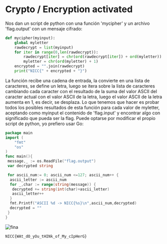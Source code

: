 # Crypto / Encryption activated

Nos dan un script de python con una función 'mycipher' y un archivo 'flag.output' con un mensaje cifrado:
``` python 
def mycipher(myinput):
    global myletter
    rawdecrypt = list(myinput)
    for iter in range(0,len(rawdecrypt)):
        rawdecrypt[iter] = chr(ord(rawdecrypt[iter]) + ord(myletter))
        myletter = chr(ord(myletter) + 1)
    encrypted = "".join(rawdecrypt)
    print("NICC{" + encrypted + "}")

```

La función recibe una cadena de entrada, la convierte en una lista de caracteres, se define un letra, luego se itera sobre la lista de caracteres cambiando cada caracter con el resultado de la suma del valor ASCII del caracter actual con el valor ASCII de la letra, luego el valor ASCII de la letra aumenta en 1, es decir, se desplaza. Lo que tenemos que hacer es probar todos los posibles resultados de esta función para cada valor de myletter, aceptando como myinput el contenido de 'flag.input' y encontrar algo con significado que pueda ser la flag. Puede optarse por modificar el propio script de python, yo prefiero usar Go:

``` go
package main
import (
	"fmt"
	"os"
)
func main(){
 message,_ := os.ReadFile("flag.output")
 var decrypted string

 for ascii_num:= 0; ascii_num <=127; ascii_num++ {
  ascii_letter := ascii_num
  for _,char := range(string(message)) {
   decrypted += string(int(char)+ascii_letter)
   ascii_letter++
  }
  fmt.Printf("ASCII %d -> NICC{%s}\n",ascii_num,decrypted)
  decrypted = ""
 }
} 
```

![fina](https://github.com/user-attachments/assets/084571a6-6ad4-4c36-8d3c-bb6a4c8b4a8a)

`NICC{WAt_dO_yOu_tHINk_of_My_cIpHerG}`
